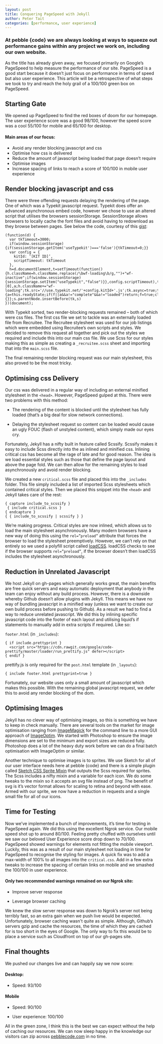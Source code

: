 ```yaml
---
layout: post
title: Conquering PageSpeed with Jekyll
author: Peter Tait
categories: [performance, user experience]
---
```


### At pebble {code} we are always looking at ways to squeeze out performance gains within any project we work on, including our own website.

As the title has already given away, we focused primarily on Google’s PageSpeed to help measure the performance of our site. PageSpeed is a good start because it doesn’t just focus on performance in terms of speed but also user experience. This article will be a retrospective of what steps we took to try and reach the holy grail of a 100/100 green box on PageSpeed.


## Starting Gate
We opened up PageSpeed to find the red boxes of doom for our homepage. The user experience score was a good 98/100, however the speed score was a cool 55/100 for mobile and 65/100 for desktop.

#### Main areas of our focus:
- Avoid any render blocking javascript and css
- Optimise how css is delivered
- Reduce the amount of javascript being loaded that page doesn’t require
- Optimise images
- Increase spacing of links to reach a score of 100/100 in mobile user experience

## Render blocking javascript and css
There were three offending requests delaying the rendering of the page. One of which was a Typekit javascript request. Typekit does offer an advanced asynchronous embed code, however we chose to use an altered script that utilises the browsers sessionStorage. SessionStorage allows browsers to locally cache the font files and avoid having to redownload as they browse between pages. See below the code, courtesy of this [gist](https://gist.github.com/skddc/9134225):


    (function(d) {
      var tkTimeout=3000;
      if(window.sessionStorage){if(sessionStorage.getItem('useTypekit')==='false'){tkTimeout=0;}}
      var config = {
        kitId: ‘[KIT ID]’,
        scriptTimeout: tkTimeout
      },
      h=d.documentElement,t=setTimeout(function(){h.className=h.className.replace(/\bwf-loading\b/g,"")+"wf-inactive";if(window.sessionStorage){sessionStorage.setItem("useTypekit","false")}},config.scriptTimeout),tk=d.createElement("script"),f=false,s=d.getElementsByTagName("script")[0],a;h.className+="wf-loading";tk.src='//use.typekit.net/'+config.kitId+'.js';tk.async=true;tk.onload=tk.onreadystatechange=function(){a=this.readyState;if(f||a&&a!="complete"&&a!="loaded")return;f=true;clearTimeout(t);try{Typekit.load(config)}catch(e){}};s.parentNode.insertBefore(tk,s)
    })(document);


With Typekit sorted, two render-blocking requests remained – both of which were css files. The first css file we set to tackle was an externally loaded file from Recruitee. The Recruitee stylesheet was used for our job listings which were embedded using Recruitee’s own scripts and styles. We decided to remove this request all together and pick out the styles we required and include this into our main css file. We use Scss for our styles making this as simple as creating a `_recruitee.scss` sheet and importing that into the `main.scss` file.

The final remaining render blocking request was our main stylesheet, this also proved to be the most tricky.

## Optimising css Delivery
Our css was delivered in a regular way of including an external minified stylesheet in the `<head>`. However, PageSpeed gulped at this. There were two problems with this method:

- The rendering of the content is blocked until the stylesheet has fully loaded (that’s a big deal for slow network connections).

- Delaying the stylesheet request so content can be loaded would cause an ugly FOUC (flash of unstyled content), which simply made our eyes cry.

Fortunately, Jekyll has a nifty built in feature called Scssify. Scssify makes it easy to include Scss directly into the <head> as inlined and minified css. Inlining critical css has become all the rage of late and for good reason. The idea is we load essential styles such as those that define the page layout and above the page fold. We can then allow for the remaining styles to load asynchronously and avoid render blocking.

We created a new `critical.scss` file and placed this into the `_includes` folder. This file simply included a list of imported Scss stylesheets which contained critical styles. Then we placed this snippet into the `<head>` and Jekyll takes care of the rest:


    { capture include_to_scssify }
     { include critical.scss }
    { endcapture }
    { { include_to_scssify | scssify } }


We’re making progress. Critical styles are now inlined, which allows us to load the main stylesheet asynchronously. Many modern browsers have a new way of doing this using the `rel=”preload”` attribute that forces the browser to load the stylesheet preemptively. However, we can’t rely on that entirely so we used a polyfill script called [loadCSS](https://github.com/filamentgroup/loadCSS). loadCSS checks to see if the browser supports `rel=”preload”`, if the browser doesn’t then loadCSS includes the stylesheet asynchronously.

## Reduction in Unrelated Javascript
We host Jekyll on gh-pages which generally works great, the main benefits are free quick servers and easy automatic deployment that anybody in the team can enjoy without any build process. However, there is a downside whereby Github doesn’t allow plugins with Jekyll. This means we have no way of bundling javascript in a minified way (unless we want to create our own build process before pushing to Github). As a result we had to find a way to reduce unrelated javascript. We did this by inlining specific javascript code into the footer of each layout and utilising liquid’s if statements to manually add in extra scripts if required. Like so:

`footer.html` (in `_includes`):

    { if include.prettyprint }
      <script src="https://cdn.rawgit.com/google/code-prettify/master/loader/run_prettify.js" defer></script>
    { endif }

prettify.js is only required for the `post.html` template (in `_layouts`):

    { include footer.html prettyprint=true }

Fortunately, our website uses only a small amount of javascript which makes this possible. With the remaining global javascript request, we defer this to avoid any render blocking of the dom.


## Optimising Images
Jekyll has no clever way of optimising images, so this is something we have to keep in check manually. There are several tools on the market for image optimisation ranging from [ImageMagick](http://www.imagemagick.org/script/index.php) for the command line to a more GUI approach of [ImageOptim](https://imageoptim.com/). We started with Photoshop to ensure the image dimensions are set to the minimum and export sizes are reduced fully. Photoshop does a lot of the heavy duty work before we can do a final batch optimisation with ImageOptim or similar.

Another technique to optimise images is to sprites. We use Sketch for all of our user interface needs here at pebble {code} and there is a simple plugin called [Sketch CSS Sprite Mixin](https://github.com/littlebusters/Sketch-CSS-Sprite-Mixin) that outputs the Scss required for sprites. The Scss includes a nifty mixin and a variable for each icon. We do some tweaks to the mixin so it accepts an svg file instead of png. The benefit of svg is it’s vector format allows for scaling to retina and beyond with ease. Armed with our sprite, we now have a reduction in requests and a single small file for all of our icons.


## Time for Testing
Now we’ve implemented a bunch of improvements, it’s time for testing in PageSpeed again. We did this using the excellent Ngrok service. Our mobile speed shot up to around 80/100. Feeling pretty chuffed with ourselves until we saw our beloved User Experience score drop down to 70/100. PageSpeed showed warnings for elements not fitting the mobile viewport. Luckily, this was as a result of our main stylesheet not loading in time for PageSpeed to recognise the styling for images. A quick fix was to add a max-width of 100% to all images into the `critical.css`. Add in a few extra tweaks to increase the spacing of certain links on mobile and we smashed the 100/100 in user experience.

#### Only two recommended warnings remained on our Ngrok site:

- Improve server response

- Leverage browser caching

We knew the slow server response was down to Ngrok’s server not being terribly fast, so an extra gain when we push live would be expected. Unfortunately, browser caching wasn't quite as simple. Although, Github’s servers gzip and cache the resources, the time of which they are cached for is too short in the eyes of Google. The only way to fix this would be to place a service such as Cloudfront on top of our gh-pages site.

## Final thoughts
We pushed our changes live and can happily say we now score:

#### Desktop:
- Speed: 93/100

#### Mobile
- Speed: 90/100

- User experience: 100/100

All in the green zone, I think this is the best we can expect without the help of caching our resources. We can now sleep happy in the knowledge our visitors can zip across [pebblecode.com](pebblecode.com) in no time.
